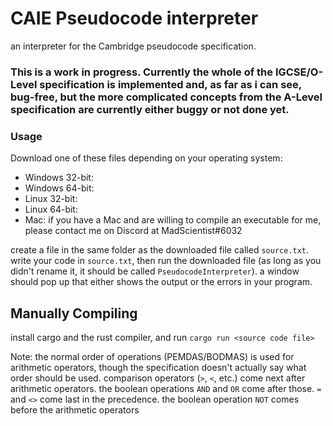 # CAIE Pseudocode interpreter
an interpreter for the Cambridge pseudocode specification.

### This is a work in progress. Currently the whole of the IGCSE/O-Level specification is implemented and, as far as i can see, bug-free, but the more complicated concepts from the A-Level specification are currently either buggy or not done yet.

### Usage
Download one of these files depending on your operating system:
 - Windows 32-bit: 
 - Windows 64-bit: 
 - Linux 32-bit: 
 - Linux 64-bit: 
 - Mac: if you have a Mac and are willing to compile an executable for me, please contact me on Discord at MadScientist#6032

create a file in the same folder as the downloaded file called `source.txt`. write your code in `source.txt`, then run the downloaded file (as long as you didn't rename it, it should be called `PseudocodeInterpreter`). a window should pop up that either shows the output or the errors in your program.

## Manually Compiling
install cargo and the rust compiler, and run `cargo run <source code file>`

Note: the normal order of operations (PEMDAS/BODMAS) is used for arithmetic operators, though the specification doesn't actually say what order should be used. comparison operators (`>`, `<`, etc.) come next after arithmetic operators. the boolean operations `AND` and `OR` come after those. `=` and `<>` come last in the precedence. the boolean operation `NOT` comes before the arithmetic operators